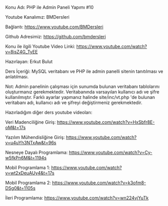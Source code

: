 Konu Adı: PHP ile Admin Paneli Yapımı #10

Youtube Kanalımız: BMDersleri

Bağlantı: https://www.youtube.com/BMDersleri​​

Github Adresimiz: https://github.com/bmdersleri

Konu ile ilgili Youtube Video Linki: https://www.youtube.com/watch?v=8isZ4G_TyEE

Hazırlayan: Erkut Bulut

Ders İçeriği: MySQL veritabanı ve PHP ile admin panelli sitenin tanıtılması ve anlatılması.

Not: Admin panelinin çalışması için sunumda bulunan veritabanı tablolarını oluşturmanız gerekmektedir. Veritabanında varsayılan kullanıcı adı ve şifre kullanılmıştır. Farklı ayarlar yapmanız halinde site/inc/vt.php 'de bulunan veritabanı adı, kullanıcı adı ve şifreyi değiştirmeniz gerekmektedir.

Hazırladığım diğer ders youtube videoları:

Veri Madenciliğine Giriş: https://www.youtube.com/watch?v=HxSbfr8E-oM&t=17s

Yazılım Mühendisliğine Giriş: https://www.youtube.com/watch?v=u4uYh3NTxAw&t=96s

Nesneye Dayalı Programlama: https://www.youtube.com/watch?v=Cy-w5fkPn6M&t=1194s

Mobil Programlama 1: https://www.youtube.com/watch?v=wt2xDeuAUy4&t=17s

Mobil Programlama 2: https://www.youtube.com/watch?v=k3ofm8-DSg0&t=1105s

İleri Programlama: https://www.youtube.com/watch?v=wn224vjYuTk
